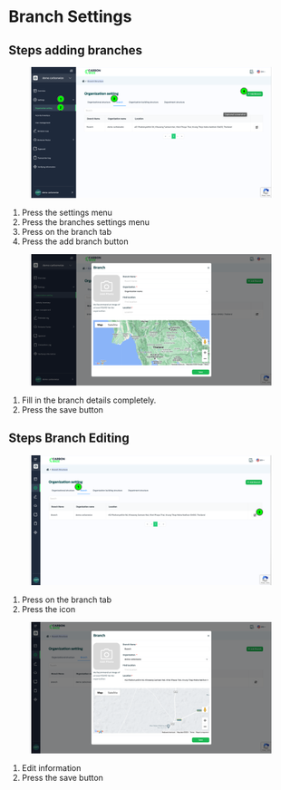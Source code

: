 # Branch Settings

## Steps adding branches

<figure><img src="../../../.gitbook/assets/image (107).png" alt=""><figcaption></figcaption></figure>

1. Press the settings menu
2. Press the branches settings menu
3. Press on the branch tab
4. Press the add branch button

<figure><img src="../../../.gitbook/assets/image (69).png" alt=""><figcaption></figcaption></figure>

1. Fill in the branch details completely.
2. Press the save button

## Steps Branch Editing

<figure><img src="../../../.gitbook/assets/image (70).png" alt=""><figcaption></figcaption></figure>

1. Press on the branch tab
2. Press the icon

<figure><img src="../../../.gitbook/assets/image (71).png" alt=""><figcaption></figcaption></figure>

1. Edit information
2. Press the save button
